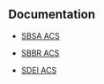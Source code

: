 ## Documentation

- [SBSA ACS](https://github.com/ARM-software/sbsa-acs/blob/master/docs)

- [SBBR ACS](../sbbr/docs)

- [SDEI ACS](../sdei/docs)
